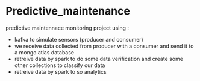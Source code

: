 # Predictive_maintenance
predictive maintennace monitoring project using : 
* kafka to simulate sensors (producer and consumer)
* we receive data collected from producer with a consumer and send it to a mongo atlas database 
* retreive data by spark to do some data verification and create some other collections to classify our data
* retreive data by spark to so analytics
